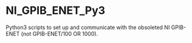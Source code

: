 # NI_GPIB_ENET_Py3
Python3 scripts to set up and communicate with the obsoleted NI GPIB-ENET (not GPIB-ENET/100 OR 1000).
